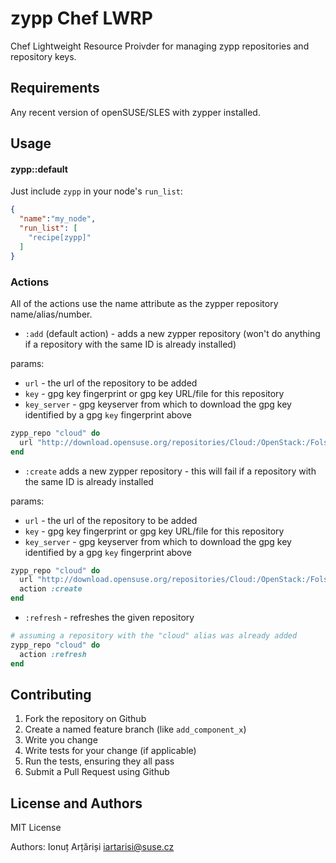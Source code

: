 zypp Chef LWRP
==============
Chef Lightweight Resource Proivder for managing zypp repositories and repository keys.


Requirements
------------

Any recent version of openSUSE/SLES with zypper installed.


Usage
-----
#### zypp::default

Just include `zypp` in your node's `run_list`:

```json
{
  "name":"my_node",
  "run_list": [
    "recipe[zypp]"
  ]
}
```

### Actions

All of the actions use the name attribute as the zypper repository name/alias/number.


- `:add` (default action) - adds a new zypper repository (won't do anything if a repository with the same ID is already installed)

params:
  - `url` - the url of the repository to be added
  - `key` - gpg key fingerprint or gpg key URL/file for this repository
  - `key_server` - gpg keyserver from which to download the gpg key identified by a gpg `key` fingerprint above

```ruby
zypp_repo "cloud" do
  url "http://download.opensuse.org/repositories/Cloud:/OpenStack:/Folsom/openSUSE_12.3/"
end
```

- `:create` adds a new zypper repository - this will fail if a repository with the same ID is already installed

params:
  - `url` - the url of the repository to be added
  - `key` - gpg key fingerprint or gpg key URL/file for this repository
  - `key_server` - gpg keyserver from which to download the gpg key identified by a gpg `key` fingerprint above

```ruby
zypp_repo "cloud" do
  url "http://download.opensuse.org/repositories/Cloud:/OpenStack:/Folsom/openSUSE_12.3/"
  action :create
end
```

- `:refresh` - refreshes the given repository

```ruby
# assuming a repository with the "cloud" alias was already added
zypp_repo "cloud" do
  action :refresh
end
```



Contributing
------------

1. Fork the repository on Github
2. Create a named feature branch (like `add_component_x`)
3. Write you change
4. Write tests for your change (if applicable)
5. Run the tests, ensuring they all pass
6. Submit a Pull Request using Github

License and Authors
-------------------

MIT License

Authors: Ionuț Arțăriși <iartarisi@suse.cz>
